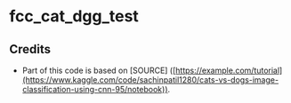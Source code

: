# fcc_cat_dgg_test

## Credits
- Part of this code is based on [SOURCE] ([https://example.com/tutorial](https://www.kaggle.com/code/sachinpatil1280/cats-vs-dogs-image-classification-using-cnn-95/notebook)).
